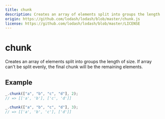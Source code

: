 ```yaml
---
title: chunk
description: Creates an array of elements split into groups the length of size.
origin: https://github.com/lodash/lodash/blob/master/chunk.js
license: https://github.com/lodash/lodash/blob/master/LICENSE
---
```


# chunk

Creates an array of elements split into groups the length of size. If array can't be split evenly, the final chunk will be the remaining elements.

## Example

```js
_.chunk(["a", "b", "c", "d"], 2);
// => [['a', 'b'], ['c', 'd']]

_.chunk(["a", "b", "c", "d"], 3);
// => [['a', 'b', 'c'], ['d']]
```
